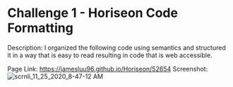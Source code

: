 # Challenge 1 - Horiseon Code Formatting
Description: I organized the following code using semantics and structured it in a way that is easy to read resulting in code that is web accessible.

Page Link:  https://jamesluu96.github.io/Horiseon/52654
Screenshot: ![scrnli_11_25_2020_8-47-12 AM](https://user-images.githubusercontent.com/32526792/100243421-78020780-2efb-11eb-970c-860c4674b623.png)


